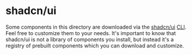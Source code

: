 # shadcn/ui

Some components in this directory are downloaded via the
[shadcn/ui](https://ui.shadcn.com) [CLI](https://ui.shadcn.com/docs/cli). Feel
free to customize them to your needs. It's important to know that shadcn/ui is
not a library of components you install, but instead it's a registry of prebuilt
components which you can download and customize.
